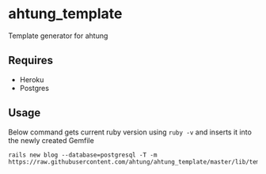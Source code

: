 # ahtung_template
Template generator for ahtung

## Requires

- Heroku
- Postgres

## Usage

Below command gets current ruby version using `ruby -v` and inserts it into the newly created Gemfile

    rails new blog --database=postgresql -T -m https://raw.githubusercontent.com/ahtung/ahtung_template/master/lib/template.rb
